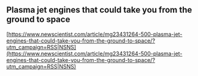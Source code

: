 ## Plasma jet engines that could take you from the ground to space
  
  [https://www.newscientist.com/article/mg23431264-500-plasma-jet-engines-that-could-take-you-from-the-ground-to-space/?utm_campaign=RSS|NSNS](https://www.newscientist.com/article/mg23431264-500-plasma-jet-engines-that-could-take-you-from-the-ground-to-space/?utm_campaign=RSS|NSNS)